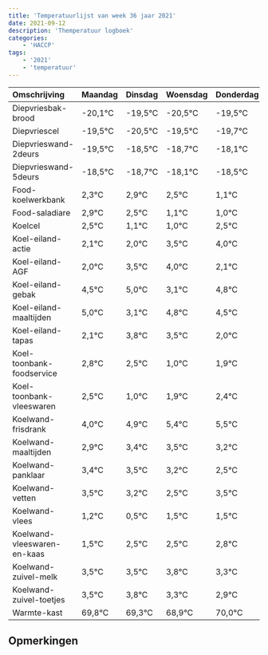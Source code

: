 ```yaml
---
title: 'Temperatuurlijst van week 36 jaar 2021'
date: 2021-09-12
description: 'Themperatuur logboek'
categories:
    - 'HACCP'
tags:
    - '2021'
    - 'temperatuur'
---
```

|Omschrijving|Maandag|Dinsdag|Woensdag|Donderdag|Vrijdag|Zaterdag|Zondag|
|:---|:---|:---|:---|:---|:---|:---|:---|
|Diepvriesbak-brood|-20,1°C|-19,5°C|-20,5°C|-19,5°C|-19,7°C|-19,1°C|-19,5°C|
|Diepvriescel|-19,5°C|-20,5°C|-19,5°C|-19,7°C|-19,1°C|-19,5°C|-20,9°C|
|Diepvrieswand-2deurs|-19,5°C|-18,5°C|-18,7°C|-18,1°C|-18,5°C|-19,9°C|-20,0°C|
|Diepvrieswand-5deurs|-18,5°C|-18,7°C|-18,1°C|-18,5°C|-19,9°C|-20,0°C|-18,5°C|
|Food-koelwerkbank|2,3°C|2,9°C|2,5°C|1,1°C|1,0°C|2,5°C|3,0°C|
|Food-saladiare|2,9°C|2,5°C|1,1°C|1,0°C|2,5°C|3,0°C|1,1°C|
|Koelcel|2,5°C|1,1°C|1,0°C|2,5°C|3,0°C|1,1°C|2,8°C|
|Koel-eiland-actie|2,1°C|2,0°C|3,5°C|4,0°C|2,1°C|3,8°C|3,5°C|
|Koel-eiland-AGF|2,0°C|3,5°C|4,0°C|2,1°C|3,8°C|3,5°C|2,0°C|
|Koel-eiland-gebak|4,5°C|5,0°C|3,1°C|4,8°C|4,5°C|3,0°C|3,9°C|
|Koel-eiland-maaltijden|5,0°C|3,1°C|4,8°C|4,5°C|3,0°C|3,9°C|4,4°C|
|Koel-eiland-tapas|2,1°C|3,8°C|3,5°C|2,0°C|2,9°C|3,4°C|3,5°C|
|Koel-toonbank-foodservice|2,8°C|2,5°C|1,0°C|1,9°C|2,4°C|2,5°C|2,2°C|
|Koel-toonbank-vleeswaren|2,5°C|1,0°C|1,9°C|2,4°C|2,5°C|2,2°C|1,5°C|
|Koelwand-frisdrank|4,0°C|4,9°C|5,4°C|5,5°C|5,2°C|4,5°C|5,5°C|
|Koelwand-maaltijden|2,9°C|3,4°C|3,5°C|3,2°C|2,5°C|3,5°C|3,5°C|
|Koelwand-panklaar|3,4°C|3,5°C|3,2°C|2,5°C|3,5°C|3,5°C|3,8°C|
|Koelwand-vetten|3,5°C|3,2°C|2,5°C|3,5°C|3,5°C|3,8°C|3,3°C|
|Koelwand-vlees|1,2°C|0,5°C|1,5°C|1,5°C|1,8°C|1,3°C|0,9°C|
|Koelwand-vleeswaren-en-kaas|1,5°C|2,5°C|2,5°C|2,8°C|2,3°C|1,9°C|3,0°C|
|Koelwand-zuivel-melk|3,5°C|3,5°C|3,8°C|3,3°C|2,9°C|4,0°C|2,8°C|
|Koelwand-zuivel-toetjes|3,5°C|3,8°C|3,3°C|2,9°C|4,0°C|2,8°C|3,5°C|
|Warmte-kast|69,8°C|69,3°C|68,9°C|70,0°C|68,8°C|69,5°C|70,0°C|

## Opmerkingen


